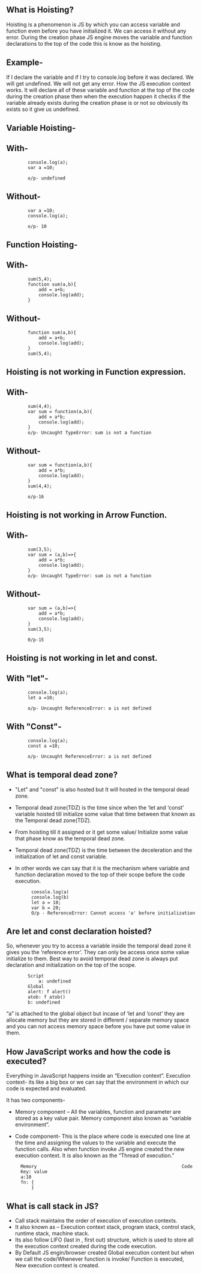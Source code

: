 What is Hoisting?
----------------------
Hoisting is a phenomenon is JS by which you can access variable and function even before you have initialized it. We can access it without any error.
During the creation phase JS engine moves the variable and function declarations to the top of the code this is know as the hoisting.

Example-
---------
If I declare the variable and if I try to console.log before it was declared. We will get undefined. We will not get any error. How the JS execution context works. It will declare all of these variable and function at the top of the code during the creation phase then when the execution happen it checks if the variable already exists during the creation phase is or not so obviously its exists so it give us undefined. 


Variable Hoisting-
--------------------
With-
------
            console.log(a);
            var a =10;

            o/p- undefined	

Without-
--------
            var a =10;
            console.log(a);

            o/p- 10

Function Hoisting-
-------------------
With-
------
            sum(5,4);
            function sum(a,b){
                add = a+b;
                console.log(add);
            }

Without- 
--------
            function sum(a,b){
                add = a+b;
                console.log(add);
            }
            sum(5,4);

Hoisting is not working in Function expression.
------------------------------------------------
With-
------
            sum(4,4);
            var sum = function(a,b){
                add = a*b;
                console.log(add);
            }
            o/p- Uncaught TypeError: sum is not a function

Without-
--------
            var sum = function(a,b){
                add = a*b;
                console.log(add);
            }
            sum(4,4);

            o/p-16	
          

Hoisting is not working in Arrow Function.
------------------------------------------
With- 
------
            sum(3,5);
            var sum = (a,b)=>{
                add = a*b;
                console.log(add);
            }
            o/p- Uncaught TypeError: sum is not a function

Without-
---------            
            var sum = (a,b)=>{
                add = a*b;
                console.log(add);
            }
            sum(3,5);

            0/p-15	
     
 
Hoisting is not working in let and const.
--------------------------------------------
With "let"-
-----------
            console.log(a);
            let a =10;

            o/p- Uncaught ReferenceError: a is not defined	

With "Const"-
-------------
            console.log(a);
            const a =10;

            o/p- Uncaught ReferenceError: a is not defined

What is temporal dead zone?
-----------------------------
* "Let" and "const" is also hosted but It will hosted in the temporal dead zone.
* Temporal dead zone(TDZ) is the time since when the ‘let and ‘const’ variable hoisted till initialize some value that time between that known as the Temporal dead zone(TDZ).
* From hoisting till it assigned or it get some value/ Initialize some value that phase know as the temporal dead zone. 
* Temporal dead zone(TDZ) is the time between the deceleration and the initialization of let and const variable.
* In other words we can say that it is the mechanism where variable and function declaration moved to the top of their scope before the code execution.

            console.log(a)
            console.log(b)
            let a = 10;
            var b = 20;
            O/p - ReferenceError: Cannot access 'a' before initialization

Are let and const declaration hoisted?
-----------------------------------------
So, whenever you try to access a variable inside the temporal dead zone it gives you the ‘reference error’. They can only be access once some value initialize to them.
Best way to avoid temporal dead zone is always put declaration and initialization on the top of the scope. 

            Script
                a: undefined
            Global
            alert: f alert()
            atob: f atob()
            b: undefined

“a” is attached to the global object but incase of ‘let and ‘const’ they are allocate memory but they are stored in different / separate memory space and you can not access memory space before you have put some value in them.

How JavaScript works and how the code is executed?
----------------------------------------------------
Everything in JavaScript happens inside an “Execution context”.
Execution context- its like a big box or we can say that the environment in which our code is expected and evaluated.

It has two components-

* Memory component – All the variables, function and parameter are stored as a key value pair. Memory component also known as “variable environment”.

* Code component- This is the place where code is executed one line at the time and assigning the values to the variable and execute the function calls. Also when function invoke JS engine created the new execution context. It is also known as the “Thread of execution.”

        Memory	                                                    Code
        Key: value
        a:10
        fn: {
            }
	

What is call stack in JS?
--------------------------------
* Call stack maintains the order of execution of execution contexts.
* It also known as – Execution context stack, program stack, control stack, runtime stack, machine stack.
* Its also follow LIFO (last in , first out) structure, which is used to store all the execution context created during the code execution.
* By Default JS engin/browser created Global execution content but when we call the code/Whenever function is invoke/ Function is executed, New execution context is created.




